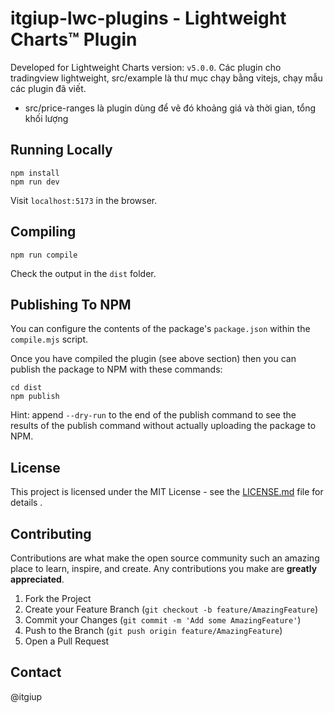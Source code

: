# itgiup-lwc-plugins - Lightweight Charts™ Plugin

Developed for Lightweight Charts version: `v5.0.0`. 
Các plugin cho tradingview lightweight, src/example là thư mục chạy bằng vitejs, chạy mẫu các plugin đã viết.
- src/price-ranges là plugin dùng để vẽ đó khoảng giá và thời gian, tổng khối lượng 

## Running Locally

```shell
npm install
npm run dev
```

Visit `localhost:5173` in the browser.

## Compiling

```shell
npm run compile
```

Check the output in the `dist` folder.

## Publishing To NPM

You can configure the contents of the package's `package.json` within the
`compile.mjs` script.

Once you have compiled the plugin (see above section) then you can publish the
package to NPM with these commands:

```shell
cd dist
npm publish
```

Hint: append `--dry-run` to the end of the publish command to see the results of
the publish command without actually uploading the package to NPM.

## License

This project is licensed under the MIT License - see the [LICENSE.md](LICENSE.md) file for details
.

## Contributing

Contributions are what make the open source community such an amazing place to learn, inspire, and create. Any contributions you make are **greatly appreciated**.

1. Fork the Project
2. Create your Feature Branch (`git checkout -b feature/AmazingFeature`)
3. Commit your Changes (`git commit -m 'Add some AmazingFeature'`)
4. Push to the Branch (`git push origin feature/AmazingFeature`)
5. Open a Pull Request

## Contact

@itgiup